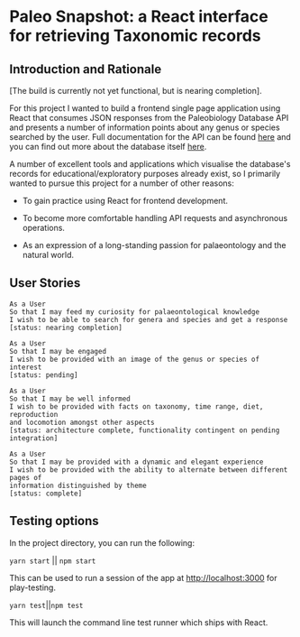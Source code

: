 # Paleo Snapshot: a React interface for retrieving Taxonomic records

## Introduction and Rationale

[The build is currently not yet functional, but is nearing completion].

For this project I wanted to build a frontend single page application using React
that consumes JSON responses from the Paleobiology Database API and presents a
number of information points about any genus or species searched by the user.
Full documentation for the API can be found [here](https://paleobiodb.org/data1.2/)
and you can find out more about the database itself [here](https://paleobiodb.org/#/).

A number of excellent tools and applications which visualise the database's
records for educational/exploratory purposes already exist, so I primarily
wanted to pursue this project for a number of other reasons:

- To gain practice using React for frontend development.

- To become more comfortable handling API requests and asynchronous operations.

- As an expression of a long-standing passion for palaeontology and the natural world.

## User Stories

```
As a User
So that I may feed my curiosity for palaeontological knowledge
I wish to be able to search for genera and species and get a response
[status: nearing completion]
```

```
As a User
So that I may be engaged
I wish to be provided with an image of the genus or species of interest
[status: pending]
```

```
As a User
So that I may be well informed
I wish to be provided with facts on taxonomy, time range, diet, reproduction
and locomotion amongst other aspects
[status: architecture complete, functionality contingent on pending integration]
```

```
As a User
So that I may be provided with a dynamic and elegant experience
I wish to be provided with the ability to alternate between different pages of
information distinguished by theme
[status: complete]
```

## Testing options

In the project directory, you can run the following:

```yarn start``` || ```npm start```

This can be used to run a session of the app at [http://localhost:3000](http://localhost:3000) for play-testing.

```yarn test```||```npm test```

This will launch the command line test runner which ships with React.
